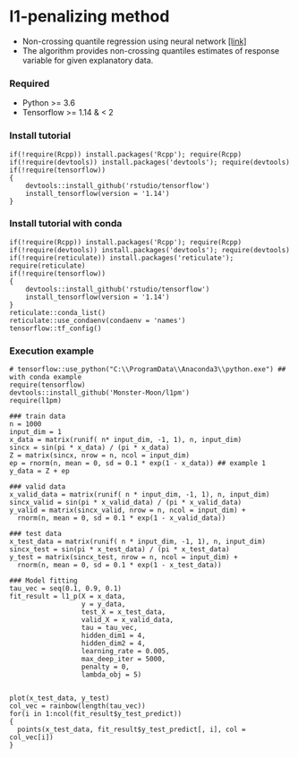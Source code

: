 # l1-penalizing method
- Non-crossing quantile regression using neural network <a href='https://www.tandfonline.com/doi/full/10.1080/10618600.2021.1909601'>[link]</a>
- The algorithm provides non-crossing quantiles estimates of response variable for given explanatory data.

### Required
- Python >= 3.6
- Tensorflow >= 1.14 & < 2

### Install tutorial
```
if(!require(Rcpp)) install.packages('Rcpp'); require(Rcpp)
if(!require(devtools)) install.packages('devtools'); require(devtools)
if(!require(tensorflow)) 
{
	devtools::install_github('rstudio/tensorflow')
	install_tensorflow(version = '1.14')
}	
```

### Install tutorial with conda
```
if(!require(Rcpp)) install.packages('Rcpp'); require(Rcpp)
if(!require(devtools)) install.packages('devtools'); require(devtools)
if(!require(reticulate)) install.packages('reticulate'); require(reticulate)
if(!require(tensorflow)) 
{
	devtools::install_github('rstudio/tensorflow')
	install_tensorflow(version = '1.14')
}
reticulate::conda_list()
reticulate::use_condaenv(condaenv = 'names')
tensorflow::tf_config()
```

### Execution example
```
# tensorflow::use_python("C:\\ProgramData\\Anaconda3\\python.exe") ## with conda example
require(tensorflow)
devtools::install_github('Monster-Moon/l1pm')
require(l1pm)

### train data
n = 1000
input_dim = 1
x_data = matrix(runif( n* input_dim, -1, 1), n, input_dim)
sincx = sin(pi * x_data) / (pi * x_data)
Z = matrix(sincx, nrow = n, ncol = input_dim)
ep = rnorm(n, mean = 0, sd = 0.1 * exp(1 - x_data)) ## example 1
y_data = Z + ep

### valid data
x_valid_data = matrix(runif( n * input_dim, -1, 1), n, input_dim)
sincx_valid = sin(pi * x_valid_data) / (pi * x_valid_data)
y_valid = matrix(sincx_valid, nrow = n, ncol = input_dim) +
  rnorm(n, mean = 0, sd = 0.1 * exp(1 - x_valid_data))

### test data
x_test_data = matrix(runif( n * input_dim, -1, 1), n, input_dim)
sincx_test = sin(pi * x_test_data) / (pi * x_test_data)
y_test = matrix(sincx_test, nrow = n, ncol = input_dim) +
  rnorm(n, mean = 0, sd = 0.1 * exp(1 - x_test_data))

### Model fitting
tau_vec = seq(0.1, 0.9, 0.1)
fit_result = l1_p(X = x_data,
                  y = y_data,
                  test_X = x_test_data,
                  valid_X = x_valid_data,
                  tau = tau_vec,
                  hidden_dim1 = 4,
                  hidden_dim2 = 4,
                  learning_rate = 0.005,
                  max_deep_iter = 5000,
                  penalty = 0,
                  lambda_obj = 5)


plot(x_test_data, y_test)
col_vec = rainbow(length(tau_vec))
for(i in 1:ncol(fit_result$y_test_predict))
{
  points(x_test_data, fit_result$y_test_predict[, i], col = col_vec[i])
}
```
